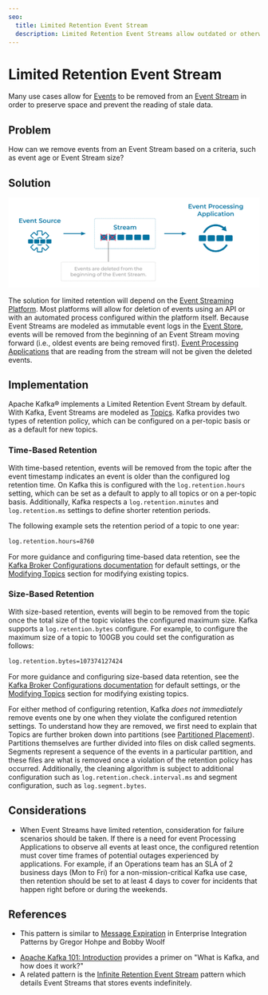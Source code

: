 ```yaml
---
seo:
  title: Limited Retention Event Stream
  description: Limited Retention Event Streams allow outdated or otherwise undesired events to be removed from an Event Stream.
---
```


# Limited Retention Event Stream
Many use cases allow for [Events](../event/event.md) to be removed from an [Event Stream](../event-stream/event-stream.md) in order to preserve space and prevent the reading of stale data.

## Problem
How can we remove events from an Event Stream based on a criteria, such as event age or Event Stream size?

## Solution
![limited-retention-event-stream](../img/limited-retention-event-stream.svg)

The solution for limited retention will depend on the [Event Streaming Platform](../event-stream/event-streaming-platform.md). Most platforms will allow for deletion of events using an API or with an automated process configured within the platform itself. Because Event Streams are modeled as immutable event logs in the [Event Store](../event-storage/event-store.md), events will be removed from the beginning of an Event Stream moving forward (i.e., oldest events are being removed first). [Event Processing Applications](../event-processing/event-processing-application.md) that are reading from the stream will not be given the deleted events.

## Implementation
Apache Kafka® implements a Limited Retention Event Stream by default. With Kafka, Event Streams are modeled as [Topics](https://docs.confluent.io/platform/current/kafka/introduction.html#main-concepts-and-terminology). Kafka provides two types of retention policy, which can be configured on a per-topic basis or as a default for new topics.

### Time-Based Retention
With time-based retention, events will be removed from the topic after the event timestamp indicates an event is older than the configured log retention time. On Kafka this is configured with the `log.retention.hours` setting, which can be set as a default to apply to all topics or on a per-topic basis. Additionally, Kafka respects a `log.retention.minutes` and `log.retention.ms` settings to define shorter retention periods.

The following example sets the retention period of a topic to one year: 

```bash
log.retention.hours=8760
```

For more guidance and configuring time-based data retention, see the [Kafka Broker Configurations documentation](https://docs.confluent.io/platform/current/installation/configuration/broker-configs.html) for default settings, or the [Modifying Topics](https://docs.confluent.io/platform/current/kafka/post-deployment.html#modifying-topics) section for modifying existing topics.

### Size-Based Retention
With size-based retention, events will begin to be removed from the topic once the total size of the topic violates the configured maximum size. Kafka supports a `log.retention.bytes` configure. For example, to configure the maximum size of a topic to 100GB you could set the configuration as follows: 
 
```bash
log.retention.bytes=107374127424
```

For more guidance and configuring size-based data retention, see the [Kafka Broker Configurations documentation](https://docs.confluent.io/platform/current/installation/configuration/broker-configs.html) for default settings, or the [Modifying Topics](https://docs.confluent.io/platform/current/kafka/post-deployment.html#modifying-topics) section for modifying existing topics.

For either method of configuring retention, Kafka _does not immediately_ remove events one by one when they violate the configured retention settings. To understand how they are removed, we first need to explain that Topics are further broken down into partitions (see [Partitioned Placement](../event-stream/partitioned-placement.md)). Partitions themselves are further divided into files on disk called segments. Segments represent a sequence of the events in a particular partition, and these files are what is removed once a violation of the retention policy has occurred. Additionally, the cleaning algorithm is subject to additional configuration such as `log.retention.check.interval.ms` and segment configuration, such as `log.segment.bytes`. 


## Considerations
* When Event Streams have limited retention, consideration for failure scenarios should be taken. If there is a need for event Processing Applications to observe all events at least once, the configured retention must cover time frames of potential outages experienced by applications. For example, if an Operations team has an SLA of 2 business days (Mon to Fri) for a non-mission-critical Kafka use case, then retention should be set to at least 4 days to cover for incidents that happen right before or during the weekends.

## References
* This pattern is similar to [Message Expiration](https://www.enterpriseintegrationpatterns.com/patterns/messaging/MessageExpiration.html) in Enterprise Integration Patterns by Gregor Hohpe and Bobby Woolf
<!-- TODO: the following link needs to be to the new DCI 101 course-->
* [Apache Kafka 101: Introduction](https://www.youtube.com/watch?v=qu96DFXtbG4) provides a primer on "What is Kafka, and how does it work?"
* A related pattern is the [Infinite Retention Event Stream](infinite-retention-event-stream.md) pattern which details Event Streams that stores events indefinitely.

